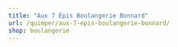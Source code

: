 ```yaml
---
title: "Aux 7 Épis Boulangerie Bonnard"
url: /quimper/aux-7-epis-boulangerie-bonnard/
shop: boulangerie
---
```

